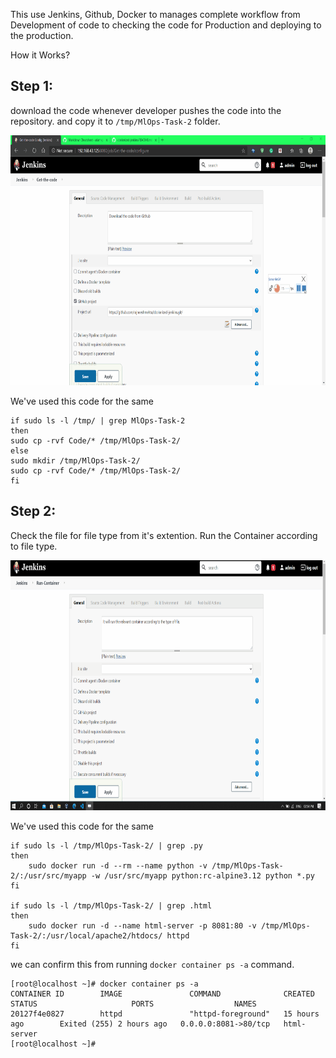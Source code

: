 This use Jenkins, Github, Docker to manages complete workflow from Development of code to checking the code for Production and deploying to the production.

How it Works?
## Step 1:
download the code whenever developer pushes the code into the repository.
and copy it to `/tmp/MlOps-Task-2` folder.

<img src="/Gif's/Get-The-Code.gif" alt="Get-The-Code" width="600" height="400">

We've used this code for the same

```Shell
if sudo ls -l /tmp/ | grep MlOps-Task-2
then 
sudo cp -rvf Code/* /tmp/MlOps-Task-2/
else
sudo mkdir /tmp/MlOps-Task-2/
sudo cp -rvf Code/* /tmp/MlOps-Task-2/
fi
```

## Step 2:
Check the file for file type from it's extention. Run the Container according to file type.

<img src="Gif's/Run-The-Container.gif" alt="Run-The-Container" width="600" height="400">

We've used this code for the same

```Shell
if sudo ls -l /tmp/MlOps-Task-2/ | grep .py
then 
	sudo docker run -d --rm --name python -v /tmp/MlOps-Task-2/:/usr/src/myapp -w /usr/src/myapp python:rc-alpine3.12 python *.py
fi

if sudo ls -l /tmp/MlOps-Task-2/ | grep .html
then 
	sudo docker run -d --name html-server -p 8081:80 -v /tmp/MlOps-Task-2/:/usr/local/apache2/htdocs/ httpd
fi
```
we can confirm this from running `docker container ps -a` command.
```
[root@localhost ~]# docker container ps -a
CONTAINER ID        IMAGE               COMMAND              CREATED             STATUS                     PORTS                  NAMES
20127f4e0827        httpd               "httpd-foreground"   15 hours ago        Exited (255) 2 hours ago   0.0.0.0:8081->80/tcp   html-server
[root@localhost ~]# 
```

